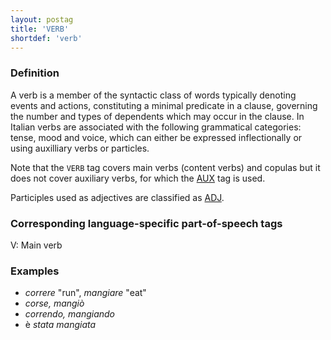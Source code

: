 ```yaml
---
layout: postag
title: 'VERB'
shortdef: 'verb'
---
```


### Definition

A verb is a member of the syntactic class of words typically denoting events and actions, constituting a minimal predicate in a clause, governing the number and types of dependents which may occur in the clause. In Italian verbs are associated with the following grammatical categories: tense, mood and voice, which can either be expressed inflectionally or using auxilliary verbs or particles.

Note that the `VERB` tag covers main verbs (content verbs) and copulas but it does not cover auxiliary verbs, for which the [AUX]() tag is used. 

Participles used as adjectives are classified as [ADJ]().


### Corresponding language-specific part-of-speech tags

V:	Main verb


### Examples

- _correre_ "run", _mangiare_ "eat"
- _corse, mangiò_
- _correndo, mangiando_
- è _stata mangiata_
<!-- Interlanguage links updated Čt lis 12 09:42:58 CET 2020 -->
